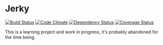 Jerky
================
[![Build Status](https://travis-ci.org/sethyanow/jerky.svg?branch=master)](https://travis-ci.org/sethyanow/jerky)
[![Code Climate](https://codeclimate.com/repos/5410b8bd6956803886002739/badges/be548302271e55af160e/gpa.svg)](https://codeclimate.com/repos/5410b8bd6956803886002739/feed)
[![Dependency Status](https://gemnasium.com/sethyanow/jerky.svg)](https://gemnasium.com/sethyanow/jerky)
[![Coverage Status](https://img.shields.io/coveralls/sethyanow/jerky.svg)](https://coveralls.io/r/sethyanow/jerky?branch=master)

This is a learning project and work in progress, it's probably abandoned for the time being.
